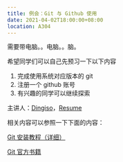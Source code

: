 ```yaml
---
title: 例会：Git 与 Github 使用
date: 2021-04-02T18:00:00+08:00
location: A304
---
```


需要带电脑。。电脑。。脑。

希望同学们可以自己先预习一下以下内容

1. 完成使用系统对应版本的 git
2. 注册一个 github 账号
3. 有兴趣的同学可以继续探索

主讲人：[Dingiso](https://github.com/dingiso)，[Resume](https://ftp.bmp.ovh/imgs/2021/03/ddc4a2781e2b2d0d.jpg)

相关内容可以参照一下下面的内容：

[Git 安装教程（详细）](https://www.jianshu.com/p/bebba0d8038e)

[Git 官方书籍](https://www.progit.cn/)
